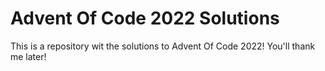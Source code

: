 # Advent Of Code 2022 Solutions
This is a repository wit the solutions to Advent Of Code 2022! You'll thank me later!
